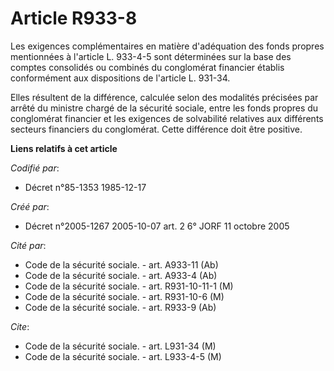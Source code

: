 # Article R933-8

Les exigences complémentaires en matière d'adéquation des fonds propres mentionnées à l'article L. 933-4-5 sont déterminées
sur la base des comptes consolidés ou combinés du conglomérat financier établis conformément aux dispositions de l'article L.
931-34.

Elles résultent de la différence, calculée selon des modalités précisées par arrêté du ministre chargé de la sécurité
sociale, entre les fonds propres du conglomérat financier et les exigences de solvabilité relatives aux différents secteurs
financiers du conglomérat. Cette différence doit être positive.

**Liens relatifs à cet article**

_Codifié par_:

  - Décret n°85-1353 1985-12-17

_Créé par_:

  - Décret n°2005-1267 2005-10-07 art. 2 6° JORF 11 octobre 2005

_Cité par_:

  - Code de la sécurité sociale. - art. A933-11 (Ab)
  - Code de la sécurité sociale. - art. A933-4 (Ab)
  - Code de la sécurité sociale. - art. R931-10-11-1 (M)
  - Code de la sécurité sociale. - art. R931-10-6 (M)
  - Code de la sécurité sociale. - art. R933-9 (Ab)

_Cite_:

  - Code de la sécurité sociale. - art. L931-34 (M)
  - Code de la sécurité sociale. - art. L933-4-5 (M)
